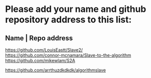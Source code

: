 # Please add your name and github repository address to this list:

## Name | Repo address

https://github.com/LouisEastt/Slave2/ <br/>
https://github.com/connor-mcnamara/Slave-to-the-algorithm <br/>
https://github.com/mikewlam/S2A <br/>









https://github.com/arrthuzdkdkdk/algorithmslave
